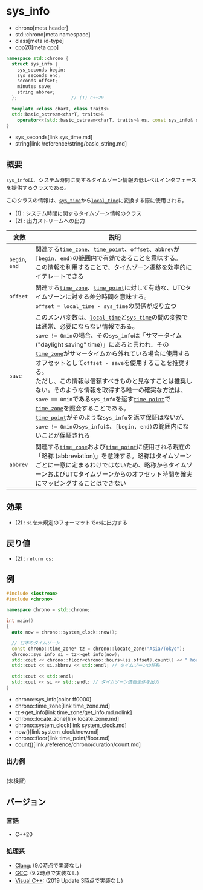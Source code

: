 # sys_info
* chrono[meta header]
* std::chrono[meta namespace]
* class[meta id-type]
* cpp20[meta cpp]

```cpp
namespace std::chrono {
  struct sys_info {
    sys_seconds begin;
    sys_seconds end;
    seconds offset;
    minutes save;
    string abbrev;
  };                    // (1) C++20

  template <class charT, class traits>
  std::basic_ostream<charT, traits>&
    operator<<(std::basic_ostream<charT, traits>& os, const sys_info& si); // (2)
}
```
* sys_seconds[link sys_time.md]
* string[link /reference/string/basic_string.md]

## 概要
`sys_info`は、システム時間に関するタイムゾーン情報の低レベルインタフェースを提供するクラスである。

このクラスの情報は、[`sys_time`](sys_time.md)から[`local_time`](local_time.md)に変換する際に使用される。

- (1) : システム時間に関するタイムゾーン情報のクラス
- (2) : 出力ストリームへの出力


| 変数 | 説明 |
|------|------|
| `begin`, `end` | 関連する[`time_zone`](time_zone.md)、[`time_point`](time_point.md)、`offset`、`abbrev`が`[begin, end)`の範囲内で有効であることを意味する。<br/> この情報を利用することで、タイムゾーン遷移を効率的にイテレートできる |
| `offset` | 関連する[`time_zone`](time_zone.md)、[`time_point`](time_point.md)に対して有効な、UTCタイムゾーンに対する差分時間を意味する。<br/> `offset = local_time - sys_time`の関係が成り立つ |
| `save` | このメンバ変数は、[`local_time`](local_time.md)と[`sys_time`](sys_time.md)の間の変換では通常、必要にならない情報である。<br/> `save != 0min`の場合、その`sys_info`は「サマータイム ("daylight saving" time)」にあると言われ、その[`time_zone`](time_zone.md)がサマータイムから外れている場合に使用するオフセットとして`offset - save`を使用することを推奨する。<br/> ただし、この情報は信頼すべきものと見なすことは推奨しない。そのような情報を取得する唯一の確実な方法は、`save == 0min`である`sys_info`を返す[`time_point`](time_point.md)で[`time_zone`](time_zone.md)を照会することである。<br/> [`time_point`](time_point.md)がそのような`sys_info`を返す保証はないが、`save != 0min`の`sys_info`は、`[begin, end)`の範囲内にないことが保証される |
| `abbrev` | 関連する[`time_zone`](time_zone.md)および[`time_point`](time_point.md)に使用される現在の「略称 (abbreviation)」を意味する。略称はタイムゾーンごとに一意に定まるわけではないため、略称からタイムゾーンおよびUTCタイムゾーンからのオフセット時間を確実にマッピングすることはできない |


## 効果
- (2) : `si`を未規定のフォーマットで`os`に出力する


## 戻り値
- (2) : `return os;`


## 例
```cpp example
#include <iostream>
#include <chrono>

namespace chrono = std::chrono;

int main()
{
  auto now = chrono::system_clock::now();

  // 日本のタイムゾーン
  const chrono::time_zone* tz = chrono::locate_zone("Asia/Tokyo");
  chrono::sys_info si = tz->get_info(now);
  std::cout << chrono::floor<chrono::hours>(si.offset).count() << " hours" << std::endl; // UTCタイムゾーンからの差分時間
  std::cout << si.abbrev << std::endl; // タイムゾーンの略称

  std::cout << std::endl;
  std::cout << si << std::endl; // タイムゾーン情報全体を出力
}
```
* chrono::sys_info[color ff0000]
* chrono::time_zone[link time_zone.md]
* tz->get_info[link time_zone/get_info.md.nolink]
* chrono::locate_zone[link locate_zone.md]
* chrono::system_clock[link system_clock.md]
* now()[link system_clock/now.md]
* chrono::floor[link time_point/floor.md]
* count()[link /reference/chrono/duration/count.md]

### 出力例
```
```

(未検証)

## バージョン
### 言語
- C++20

### 処理系
- [Clang](/implementation.md#clang): (9.0時点で実装なし)
- [GCC](/implementation.md#gcc): (9.2時点で実装なし)
- [Visual C++](/implementation.md#visual_cpp): (2019 Update 3時点で実装なし)

